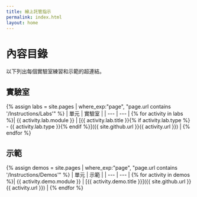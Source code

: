```yaml
---
title: 線上託管指示
permalink: index.html
layout: home
---
```


# 內容目錄

以下列出每個實驗室練習和示範的超連結。

## 實驗室

{% assign labs = site.pages | where_exp:"page", "page.url contains '/Instructions/Labs'" %}
| 單元 | 實驗室 |
| --- | --- | 
{% for activity in labs  %}| {{ activity.lab.module }} | [{{ activity.lab.title }}{% if activity.lab.type %} - {{ activity.lab.type }}{% endif %}]({{ site.github.url }}{{ activity.url }}) |
{% endfor %}

## 示範

{% assign demos = site.pages | where_exp:"page", "page.url contains '/Instructions/Demos'" %}
| 單元 | 示範 |
| --- | --- | 
{% for activity in demos  %}| {{ activity.demo.module }} | [{{ activity.demo.title }}]({{ site.github.url }}{{ activity.url }}) |
{% endfor %}
